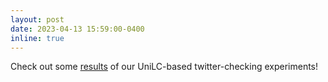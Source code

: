 ```yaml
---
layout: post
date: 2023-04-13 15:59:00-0400
inline: true
---
```


Check out some [results](https://openlsr.org/checkbot) of our UniLC-based twitter-checking experiments!